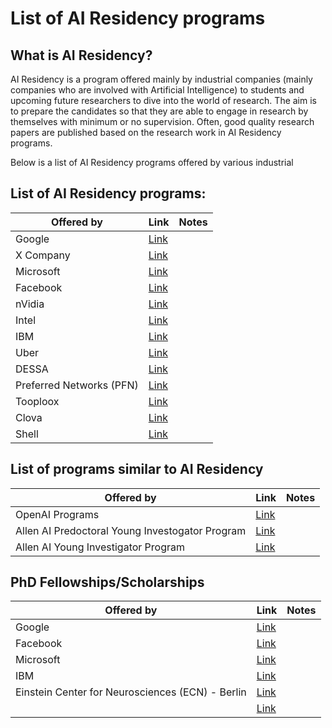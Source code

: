 # List of AI Residency programs

## What is AI Residency?
AI Residency is a program offered mainly by industrial companies (mainly companies who are involved with Artificial Intelligence) to students and upcoming future researchers to dive into the world of research. The aim is to prepare the candidates so that they are able to engage in research by themselves with minimum or no supervision. Often, good quality research papers are published based on the research work in AI Residency programs.

Below is a list of AI Residency programs offered by various industrial 

## List of AI Residency programs:

| Offered by | Link | Notes |
|------------|------|-------|
|Google|[Link](https://ai.google/research/join-us/ai-residency/)|
|X Company|[Link](https://x.company/careers-at-x/4114336002/)|
|Microsoft|[Link](https://www.microsoft.com/en-us/research/academic-program/microsoft-ai-residency-program/)|
|Facebook|[Link](https://research.fb.com/programs/facebook-ai-residency-program/)|
|nVidia|[Link](https://research.nvidia.com/research-residency)|
|Intel|[Link](https://www.intel.ai/research-programs)|
|IBM|[Link](https://www.research.ibm.com/artificial-intelligence/careers/ai-residency/)|
|Uber|[Link](https://careersinfo.uber.com/ai-residency)|
|DESSA|[Link](https://www.dessa.com/careers/)|
|Preferred Networks (PFN)|[Link](https://www.preferred-networks.jp/en/news/residency-program2018-2019tokyo)|
|Tooploox|[Link](https://www.tooploox.com/blog/ai-residency-program)|
|Clova|[Link](https://clova.ai/m/en/research/careers.html)|
|Shell|[Link](https://www.shell.com/energy-and-innovation/overcoming-technology-challenges/digital-innovation/artificial-intelligence/advancing-the-digital-revolution.html)|

## List of programs similar to AI Residency

| Offered by | Link | Notes |
|------------|------|-------|
|OpenAI Programs|[Link](https://openai.com/jobs/)|
|Allen AI Predoctoral Young Investogator Program|[Link](https://allenai.org/jobs/job/allen-ai-predoctoral-young-investigator-program-812158.html)|
|Allen AI Young Investigator Program|[Link](https://allenai.org/young-investigator-program.html)|

## PhD Fellowships/Scholarships

| Offered by | Link | Notes |
|------------|------|-------|
|Google|[Link](https://ai.google/research/outreach/phd-fellowship/)|
|Facebook|[Link](https://research.fb.com/programs/fellowship/)|
|Microsoft|[Link](https://www.microsoft.com/en-us/research/academic-program/phd-fellowship/)|
|IBM|[Link](https://www.research.ibm.com/university/awards/phdfellowship.shtml)|
|Einstein Center for Neurosciences (ECN) - Berlin|[Link](https://www.ecn-berlin.de/education/phd-fellowships.html)|
||[Link]()|
